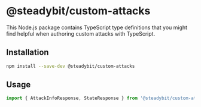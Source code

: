 # @steadybit/custom-attacks

This Node.js package contains TypeScript type definitions that you might
find helpful when authoring custom attacks with TypeScript.

## Installation

```sh
npm install --save-dev @steadybit/custom-attacks
```

## Usage

```typescript
import { AttackInfoResponse, StateResponse } from '@steadybit/custom-attacks';
```